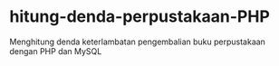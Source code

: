 # hitung-denda-perpustakaan-PHP
Menghitung denda keterlambatan pengembalian buku perpustakaan dengan PHP dan MySQL

